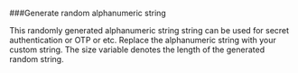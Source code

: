 ###Generate random alphanumeric string 

This randomly generated alphanumeric string string can be used for 
secret authentication or OTP or etc. Replace the alphanumeric string with your custom string. The size variable denotes the length of the generated random string.